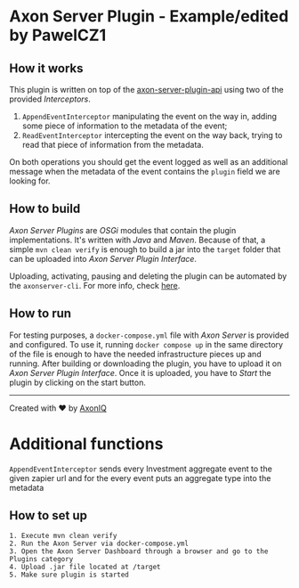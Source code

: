 # Axon Server Plugin - Example/edited by PawelCZ1

## How it works
This plugin is written on top of the [axon-server-plugin-api](https://github.com/AxonIQ/axon-server-plugin-api) using two of the provided _Interceptors_.
1. `AppendEventInterceptor` manipulating the event on the way in, adding some piece of information to the metadata of the event;
1. `ReadEventInterceptor` intercepting the event on the way back, trying to read that piece of information from the metadata.

On both operations you should get the event logged as well as an additional message when the metadata of the event contains the `plugin` field we are looking for.

## How to build
_Axon Server Plugins_ are _OSGi_ modules that contain the plugin implementations. It's written with _Java_ and _Maven_. Because of that, a simple `mvn clean verify` is enough to build a jar into the `target` folder that can be uploaded into _Axon Server Plugin Interface_.

Uploading, activating, pausing and deleting the plugin can be automated by the `axonserver-cli`.
For more info, check [here](https://docs.axoniq.io/reference-guide/axon-server/administration/admin-configuration/command-line-interface#plugins).

## How to run
For testing purposes, a `docker-compose.yml` file with _Axon Server_ is provided and configured. To use it, running `docker compose up` in the same directory of the file is enough to have the needed infrastructure pieces up and running. After building or downloading the plugin, you have to upload it on _Axon Server Plugin Interface_. Once it is uploaded, you have to _Start_ the plugin by clicking on the start button.

---

Created with :heart: by [AxonIQ](https://axoniq.io/)


# Additional functions 
`AppendEventInterceptor` sends every Investment aggregate event to the given zapier url and for the every event puts an aggregate type into the metadata

## How to set up
    1. Execute mvn clean verify
    2. Run the Axon Server via docker-compose.yml
    3. Open the Axon Server Dashboard through a browser and go to the Plugins category
    4. Upload .jar file located at /target
    5. Make sure plugin is started
